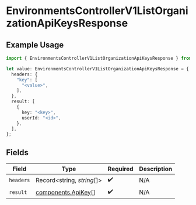 # EnvironmentsControllerV1ListOrganizationApiKeysResponse

## Example Usage

```typescript
import { EnvironmentsControllerV1ListOrganizationApiKeysResponse } from "@novu/api/models/operations";

let value: EnvironmentsControllerV1ListOrganizationApiKeysResponse = {
  headers: {
    "key": [
      "<value>",
    ],
  },
  result: [
    {
      key: "<key>",
      userId: "<id>",
    },
  ],
};
```

## Fields

| Field                                                    | Type                                                     | Required                                                 | Description                                              |
| -------------------------------------------------------- | -------------------------------------------------------- | -------------------------------------------------------- | -------------------------------------------------------- |
| `headers`                                                | Record<string, *string*[]>                               | :heavy_check_mark:                                       | N/A                                                      |
| `result`                                                 | [components.ApiKey](../../models/components/apikey.md)[] | :heavy_check_mark:                                       | N/A                                                      |